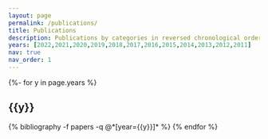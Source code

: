 ```yaml
---
layout: page
permalink: /publications/
title: Publications
description: Publications by categories in reversed chronological order. generated by jekyll-scholar.
years: [2022,2021,2020,2019,2018,2017,2016,2015,2014,2013,2012,2011]
nav: true
nav_order: 1
---
```

<!-- _pages/publications.md -->
<div class="publications">

{%- for y in page.years %}
  <h2 class="year">{{y}}</h2>
  {% bibliography -f papers -q @*[year={{y}}]* %}
{% endfor %}

</div>
